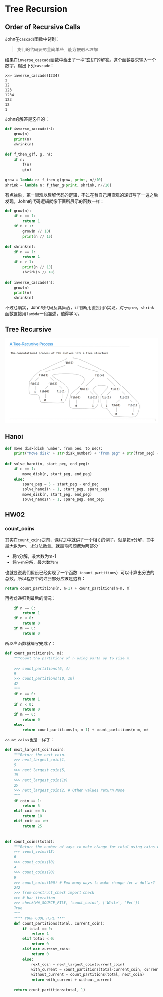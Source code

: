 # Tree Recursion

## Order of Recursive Calls

John在`cascade`函数中说到：

> 我们的代码要尽量简单些，能方便别人理解

结果在`inverse_cascade`函数中给出了一种“玄幻”的解答。这个函数要求输入一个数字，输出下列`cascade`：

```
>>> inverse_cascade(1234)
1
12
123
1234
123
12
1
```

John的解答是这样的：

```py
def inverse_cascade(n):
    grow(n)
    print(n)
    shrink(n)

def f_then_g(f, g, n):
    if n:
        f(n)
        g(n)

grow = lambda n: f_then_g(grow, print, n//10)
shrink = lambda n: f_then_g(print, shrink, n//10)
```

有点抽象，第一眼难以理解代码的逻辑，不过在我自己用直观的递归写了一遍之后发现，John的代码逻辑就像下面所展示的函数一样：

```py
def grow(n):
    if n == 1:
        return 1
    if n > 1:
        grow(n // 10)
        print(n // 10)

def shrink(n):
    if n == 1:
        return 1
    if n > 1:
        print(n // 10)
        shrink(n // 10)

def inverse_cascade(n):
    grow(n)
    print(n)
    shrink(n)
```

不过也确实，John的代码及其简洁，`if`判断用直接用n实现，对于`grow`，`shrink`函数直接用`lambda`一段描述，值得学习。

## Tree Recursive

![Tree Recursive](.\picture\8.1.png)

## Hanoi

```py
def move_disk(disk_number, from_peg, to_peg):
    print("Move disk" + str(disk_number) + "from peg" + str(from_peg) + "to peg" + str(to_peg) + ".")

def solve_hanoi(n, start_peg, end_peg):
    if n == 1:
        move_disk(n, start_peg, end_peg)
    else:
        spare_peg = 6 - start_peg - end_peg
        solve_hanoi(n - 1, start_peg, spare_peg)
        move_disk(n, start_peg, end_peg)
        solve_hanoi(n - 1, spare_peg, end_peg)
```

## HW02

### count_coins

其实在`count_coins`之前，课程之中就讲了一个相关的例子，就是把n分解，其中最大数为m，求分法数量。就是将问题费为两部分：

- 将n分解，最大数为m-1
- 将n-m分解，最大数为m

也就是说我们假设已经实现了一个函数（`count_partitions`）可以计算出分法的总数，所以程序中的递归部分应该是这样：

```py
return count_partitions(n, m-1) + count_partitions(n-m, m)
```

再考虑递归到最后的情况：

```py
	if n == 0:
        return 1
    if n < 0:
        return 0
    if m == 0:
        return 0
```

所以主函数就编写完成了：

```py
def count_partitions(n, m):
    """Count the partitions of n using parts up to size m.

    >>> count_partitions(6, 4)
    9
    >>> count_partitions(10, 10)
    42
    """
    if n == 0:
        return 1
    if n < 0:
        return 0
    if m == 0:
        return 0
    else:
        return count_partitions(n, m-1) + count_partitions(n-m, m)
```

`count_coins`也是一样了：

```python
def next_largest_coin(coin):
    """Return the next coin. 
    >>> next_largest_coin(1)
    5
    >>> next_largest_coin(5)
    10
    >>> next_largest_coin(10)
    25
    >>> next_largest_coin(2) # Other values return None
    """
    if coin == 1:
        return 5
    elif coin == 5:
        return 10
    elif coin == 10:
        return 25


def count_coins(total):
    """Return the number of ways to make change for total using coins of value of 1, 5, 10, 25.
    >>> count_coins(15)
    6
    >>> count_coins(10)
    4
    >>> count_coins(20)
    9
    >>> count_coins(100) # How many ways to make change for a dollar?
    242
    >>> from construct_check import check
    >>> # ban iteration
    >>> check(HW_SOURCE_FILE, 'count_coins', ['While', 'For'])                                          
    True
    """
    "*** YOUR CODE HERE ***"
    def count_partitions(total, current_coin):
        if total == 0:
            return 1
        elif total < 0:
            return 0
        elif not current_coin:
            return 0
        else:
            next_coin = next_largest_coin(current_coin)
            with_current = count_partitions(total-current_coin, current_coin)
            without_current = count_partitions(total, next_coin)
            return with_current + without_current

    return count_partitions(total, 1)
```

